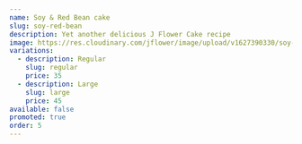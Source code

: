 ```yaml
---
name: Soy & Red Bean cake
slug: soy-red-bean
description: Yet another delicious J Flower Cake recipe
image: https://res.cloudinary.com/jflower/image/upload/v1627390330/soy-red-beans_apeyff.jpg
variations:
  - description: Regular
    slug: regular
    price: 35
  - description: Large
    slug: large
    price: 45
available: false
promoted: true
order: 5
---
```

